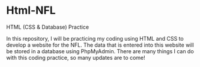 # Html-NFL
HTML (CSS &amp; Database) Practice

In this repository, I will be practicing my coding using HTML and CSS to develop a website for the NFL.
The data that is entered into this website will be stored in a database using PhpMyAdmin. There are
many things I can do with this coding practice, so many updates are to come!
